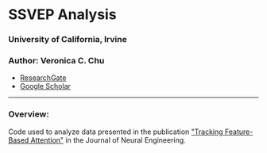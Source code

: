 # SSVEP Analysis
### University of California, Irvine

### Author: Veronica C. Chu
* [ResearchGate](https://www.researchgate.net/profile/Veronica_Chu)
* [Google Scholar](https://scholar.google.com/citations?user=yEuvW6MAAAAJ&hl=en&oi=sra)

----

### Overview: 
Code used to analyze data presented in the publication ["Tracking Feature-Based Attention"](https://doi.org/10.1088/1741-2552/aaed17) in the Journal of Neural Engineering.